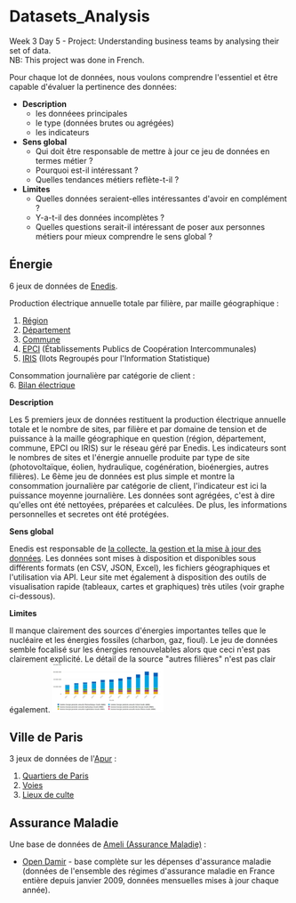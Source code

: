 # Datasets_Analysis

Week 3 Day 5 - Project: Understanding business teams by analysing their set of data.  
NB: This project was done in French.

Pour chaque lot de données, nous voulons comprendre l'essentiel et être capable d'évaluer la pertinence des données:  
- **Description** 
  - les donnéees principales
  - le type (données brutes ou agrégées)
  - les indicateurs  
- **Sens global**
  - Qui doit être responsable de mettre à jour ce jeu de données en termes métier ? 
  - Pourquoi est-il intéressant ? 
  - Quelles tendances métiers reflète-t-il ?  
- **Limites**
  - Quelles données seraient-elles intéressantes d'avoir en complément ? 
  - Y-a-t-il des données incomplètes ? 
  - Quelles questions serait-il intéressant de poser aux personnes métiers pour mieux comprendre le sens global ?

## Énergie

6 jeux de données de [Enedis](https://data.enedis.fr/pages/accueil/).  

Production électrique annuelle totale par filière, par maille géographique :
1. [Région](https://data.enedis.fr/explore/dataset/production-electrique-par-filiere-a-la-maille-region/)
2. [Département](https://data.enedis.fr/explore/dataset/production-electrique-par-filiere-a-la-maille-departement/)
3. [Commune](https://data.enedis.fr/explore/dataset/production-electrique-par-filiere-a-la-maille-commune/)
4. [EPCI](https://data.enedis.fr/explore/dataset/production-electrique-par-filiere-a-la-maille-epci/) (Établissements Publics de Coopération Intercommunales)
5. [IRIS](https://data.enedis.fr/explore/dataset/production-electrique-par-filiere-a-la-maille-iris/) (Ilots Regroupés pour l'Information Statistique)   

Consommation journalière par catégorie de client :  
6. [Bilan électrique](https://data.enedis.fr/explore/dataset/bilan-electrique-transpose/)

**Description**  

Les 5 premiers jeux de données restituent la production électrique annuelle totale et le nombre de sites, par filière et par domaine de tension et de puissance à la maille géographique en question (région, département, commune, EPCI ou IRIS) sur le réseau géré par Enedis. Les indicateurs sont le nombres de sites et l'énergie annuelle produite  par type de site (photovoltaïque, éolien, hydraulique, cogénération, bioénergies, autres filières). Le 6ème jeu de données est plus simple et montre la consommation journalière par catégorie de client, l'indicateur est ici la puissance moyenne journalière. Les données sont agrégées, c'est à dire qu'elles ont été nettoyées, préparées et calculées. De plus, les informations personnelles et secretes ont été protégées.

**Sens global**  

Enedis est responsable de [la collecte, la gestion et la mise à jour des données](https://www.enedis.fr/gerer-les-donnees). Les données sont mises à disposition et disponibles sous différents formats (en CSV, JSON, Excel), les fichiers géographiques et l'utilisation via API. Leur site met également à disposition des outils de visualisation rapide (tableaux, cartes et graphiques) très utiles (voir graphe ci-dessous). 

**Limites**  

Il manque clairement des sources d'énergies importantes telles que le nucléaire et les énergies fossiles (charbon, gaz, fioul). Le jeu de données semble focalisé sur les énergies renouvelables alors que ceci n'est pas clairement explicité. Le détail de la source "autres filières" n'est pas clair également.
<img src=/Graph_Enedis.jpg width="200" />

## Ville de Paris

3 jeux de données de l'[Apur](https://opendata.apur.org/) :
1) [Quartiers de Paris](https://opendata.apur.org/maps/quartier-de-paris)
2) [Voies](https://opendata.apur.org/maps/voie)
3) [Lieux de culte](https://opendata.apur.org/maps/equipement-ponctuel-culte)

## Assurance Maladie

Une base de données de [Ameli (Assurance Maladie)](https://assurance-maladie.ameli.fr/etudes-et-donnees/donnees/liste-bases-de-donnees-open-data) :  
- [Open Damir](https://assurance-maladie.ameli.fr/etudes-et-donnees/open-damir-depenses-sante-interregimes) - base complète sur les dépenses d'assurance maladie (données de l'ensemble des régimes d'assurance maladie en France entière depuis janvier 2009, données mensuelles mises à jour chaque année).
